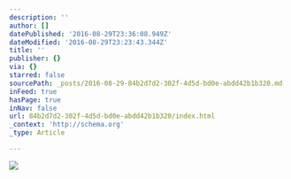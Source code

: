 ```yaml
---
description: ''
author: []
datePublished: '2016-08-29T23:36:08.949Z'
dateModified: '2016-08-29T23:23:43.344Z'
title: ''
publisher: {}
via: {}
starred: false
sourcePath: _posts/2016-08-29-84b2d7d2-302f-4d5d-bd0e-abdd42b1b320.md
inFeed: true
hasPage: true
inNav: false
url: 84b2d7d2-302f-4d5d-bd0e-abdd42b1b320/index.html
_context: 'http://schema.org'
_type: Article

---
```

![](https://the-grid-user-content.s3-us-west-2.amazonaws.com/bdfdd1ab-def5-4576-93d1-a3ea87e839da.jpg)